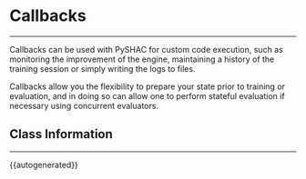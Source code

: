 # Callbacks
------

Callbacks can be used with PySHAC for custom code execution, such as monitoring the improvement of the engine,
maintaining a history of the training session or simply writing the logs to files.

Callbacks allow you the flexibility to prepare your state prior to training or evaluation, and in doing so can
allow one to perform stateful evaluation if necessary using concurrent evaluators.

## Class Information
------

{{autogenerated}}